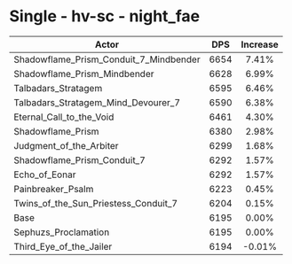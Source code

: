 # Single - hv-sc - night_fae
| Actor | DPS | Increase |
|---|:---:|:---:|
|Shadowflame_Prism_Conduit_7_Mindbender|6654|7.41%|
|Shadowflame_Prism_Mindbender|6628|6.99%|
|Talbadars_Stratagem|6595|6.46%|
|Talbadars_Stratagem_Mind_Devourer_7|6590|6.38%|
|Eternal_Call_to_the_Void|6461|4.30%|
|Shadowflame_Prism|6380|2.98%|
|Judgment_of_the_Arbiter|6299|1.68%|
|Shadowflame_Prism_Conduit_7|6292|1.57%|
|Echo_of_Eonar|6292|1.57%|
|Painbreaker_Psalm|6223|0.45%|
|Twins_of_the_Sun_Priestess_Conduit_7|6204|0.15%|
|Base|6195|0.00%|
|Sephuzs_Proclamation|6195|0.00%|
|Third_Eye_of_the_Jailer|6194|-0.01%|
